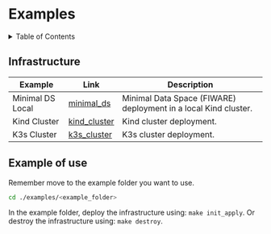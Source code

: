 # Examples

<!-- TABLE OF CONTENTS -->
<details>
  <summary>Table of Contents</summary>
  <ol>
    <li>
        <a href="#infrastructure">Infrastructure</a>
    </li>
    <li>
        <a href="#example-of-use">Example of use</a>
    </li>
  </ol>
</details>

## Infrastructure

| Example | Link | Description | 
| ------- | ---- | ----------- |
| Minimal DS Local | [minimal_ds](kind_minimal_ds_local/) | Minimal Data Space (FIWARE) deployment in a local Kind cluster. |
| Kind Cluster | [kind_cluster](kind_cluster/) | Kind cluster deployment. |
| K3s Cluster | [k3s_cluster](k3s_cluster/) | K3s cluster deployment. |

## Example of use

Remember move to the example folder you want to use.

```bash
cd ./examples/<example_folder>
```

In the example folder, deploy the infrastructure using: `make init_apply`. Or destroy the infrastructure using: `make destroy`.
